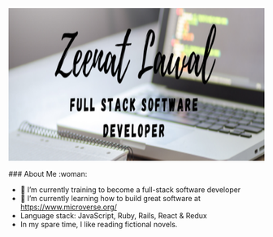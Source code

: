 

<p align="center">
  <img width="700" height="300" src="Zeenat-Lawal.png">
</p>
### About Me :woman:

- 🔭 I’m currently training to become a full-stack software developer
- 🌱 I’m currently learning how to build great software at https://www.microverse.org/
- Language stack: JavaScript, Ruby, Rails, React & Redux
- In my spare time, I like reading fictional novels.
